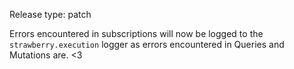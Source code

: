 Release type: patch

Errors encountered in subscriptions will now be logged to the `strawberry.execution` logger as errors encountered in Queries and Mutations are. <3
